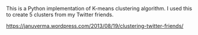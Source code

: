 This is a Python implementation of K-means clustering algorithm. I used this to create 5 clusters from my Twitter friends. 

https://januverma.wordpress.com/2013/08/19/clustering-twitter-friends/